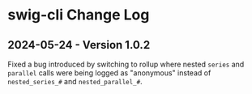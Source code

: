 # swig-cli Change Log

## 2024-05-24 - Version 1.0.2

Fixed a bug introduced by switching to rollup where nested `series` and `parallel` calls were being logged as "anonymous" instead of `nested_series_#` and `nested_parallel_#`.
